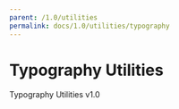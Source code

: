 ```yaml
---
parent: /1.0/utilities
permalink: docs/1.0/utilities/typography
---
```


# Typography Utilities

Typography Utilities v1.0
